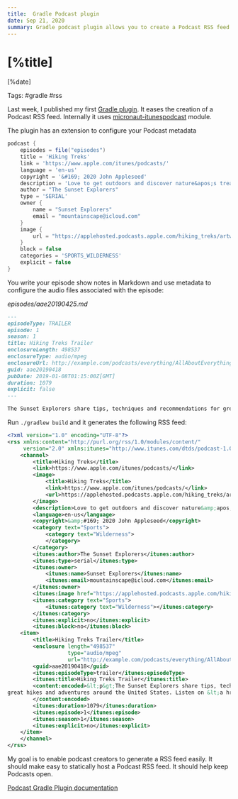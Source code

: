 ```yaml
---
title:  Gradle Podcast plugin
date: Sep 21, 2020
summary: Gradle podcast plugin allows you to create a Podcast RSS feed with a  Gradle plugin extension and a set of markdown files for your show episodes. 
---
```


# [%title]

[%date]

Tags: #gradle #rss

Last week, I published my first [Gradle plugin](https://plugins.gradle.org). It eases the creation of a Podcast RSS feed. Internally it uses [micronaut-itunespodcast](https://micronaut-projects.github.io/micronaut-rss/latest/guide/index.html#itunespodcast) module.

The plugin has an extension to configure your Podcast metadata

```groovy
podcast {
    episodes = file("episodes")
    title = 'Hiking Treks'
    link = 'https://www.apple.com/itunes/podcasts/'
    language = 'en-us'
    copyright = '&#169; 2020 John Appleseed'
    description = 'Love to get outdoors and discover nature&apos;s treasures? Hiking Treks is the show for you. We review hikes and excursions, review outdoor gear and interview a variety of naturalists and adventurers. Look for new episodes each week.'
    author = "The Sunset Explorers"
    type = 'SERIAL'
    owner {
        name = "Sunset Explorers"
        email = "mountainscape@icloud.com"
    }
    image {
        url = "https://applehosted.podcasts.apple.com/hiking_treks/artwork.png"
    }
    block = false
    categories = 'SPORTS_WILDERNESS'
    explicit = false
}
```

You write your episode show notes in Markdown and use metadata to configure the audio files associated with the episode:

_episodes/aae20190425.md_
```md
---
episodeType: TRAILER
episode: 1
season: 1
title: Hiking Treks Trailer
enclosureLength: 498537
enclosureType: audio/mpeg
enclosureUrl: http://example.com/podcasts/everything/AllAboutEverythingEpisode4.mp3
guid: aae20190418
pubDate: 2019-01-08T01:15:00Z[GMT]
duration: 1079
explicit: false
---

The Sunset Explorers share tips, techniques and recommendations for great hikes and adventures around the United States. Listen on [Apple Podcasts](https://www.apple.com/itunes/podcasts/)
```

Run `./gradlew build` and it generates the following RSS feed: 

```xml
<?xml version="1.0" encoding="UTF-8"?>
<rss xmlns:content="http://purl.org/rss/1.0/modules/content/" 
     version="2.0" xmlns:itunes="http://www.itunes.com/dtds/podcast-1.0.dtd">
    <channel>
        <title>Hiking Treks</title>
        <link>https://www.apple.com/itunes/podcasts/</link>
        <image>
            <title>Hiking Treks</title>
            <link>https://www.apple.com/itunes/podcasts/</link>
            <url>https://applehosted.podcasts.apple.com/hiking_treks/artwork.png</url>
        </image>
        <description>Love to get outdoors and discover nature&amp;apos;s treasures? Hiking Treks is the show for you. We review hikes and excursions, review outdoor gear and interview a variety of naturalists and adventurers. Look for new episodes each week.</description>
        <language>en-us</language>
        <copyright>&amp;#169; 2020 John Appleseed</copyright>
        <category text="Sports">
            <category text="Wilderness">
            </category>
        </category>
        <itunes:author>The Sunset Explorers</itunes:author>
        <itunes:type>serial</itunes:type>
        <itunes:owner>
            <itunes:name>Sunset Explorers</itunes:name>
            <itunes:email>mountainscape@icloud.com</itunes:email>
        </itunes:owner>
        <itunes:image href="https://applehosted.podcasts.apple.com/hiking_treks/artwork.png"></itunes:image>
        <itunes:category text="Sports">
            <itunes:category text="Wilderness"></itunes:category>
        </itunes:category>
        <itunes:explicit>no</itunes:explicit>
        <itunes:block>no</itunes:block>
    <item>
        <title>Hiking Treks Trailer</title>
        <enclosure length="498537"
                   type="audio/mpeg"
                   url="http://example.com/podcasts/everything/AllAboutEverythingEpisode4.mp3"></enclosure>
        <guid>aae20190418</guid>
        <itunes:episodeType>trailer</itunes:episodeType>
        <itunes:title>Hiking Treks Trailer</itunes:title>
        <content:encoded>&lt;p&gt;The Sunset Explorers share tips, techniques and recommendations for
great hikes and adventures around the United States. Listen on &lt;a href="https://www.apple.com/itunes/podcasts/"&gt;Apple Podcasts&lt;/a&gt;&lt;/p&gt;
        </content:encoded>
        <itunes:duration>1079</itunes:duration>
        <itunes:episode>1</itunes:episode>
        <itunes:season>1</itunes:season>
        <itunes:explicit>no</itunes:explicit>
    </item>
    </channel>
</rss>
```

My goal is to enable podcast creators to generate a RSS feed easily. It should make easy to statically host a Podcast RSS feed. It should help keep Podcasts open.

[Podcast Gradle Plugin documentation](https://sdelamo.github.io/podcast-gradle-plugin/index.html)